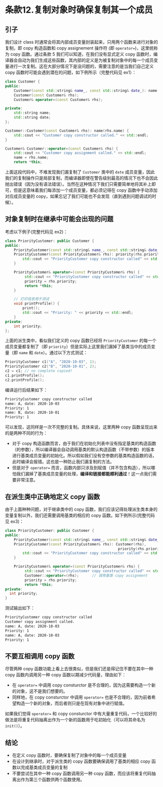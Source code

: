 # 条款12.复制对象时确保复制其一个成员

## 引子

我们设计 class 时通常会将其内部成员变量封装起来，只用两个函数来进行对象的复制，即 copy 构造函数和 copy assignement 操作符 (即 `operator=`)，这里统称为 copy 函数。通过条款 5 我们可以知道，在我们没有显式定义 copy
函数时，编译器会自动为我们生成这些函数，其内部的定义是为被复制对象中的每一个成员变量进行一次复制。这在大部分情况下是没问题的，需要注意的是当我们自己定义 copy 函数时可能会遇到潜在的问题，如下例所示（完整代码见 ex1）：

```C++
class Customer {
public:
    Customer(const std::string& name_, const std::string& date_): name(name_), date(date_) {}
    Customer(const Customer& rhs);
    Customer& operator=(const Customer& rhs);

private:
    std::string name;
    std::string date;
};

Customer::Customer(const Customer& rhs): name(rhs.name) {
    std::cout << "Customer copy constructor called." << std::endl;
}

Customer& Customer::operator=(const Customer& rhs) {
    std::cout << "Customer copy assignment called." << std::endl;
    name = rhs.name;
    return *this;
```

上面这段代码中，不难发现我们漏复制了 `Customer` 类中的 `date` 成员变量，因此我们的复制操作只是局部复制，而编译器即使在警告级别最高的情况下也不会因此抛出错误（因为没有语法错误）。当然在这种情况下我们只需要简单地将其补上即可，但是这意味着我们每添加一个成员变量，都必须记得在 copy 函数中手动添加对应成员变量的
copy，如果忘记了我们可能也不会发现（直到遇到问题调试的时候）。

## 对象复制时在继承中可能会出现的问题

考虑以下例子(完整代码见 ex2)：

```C++
class PriorityCustomer: public Customer {
public:
    PriorityCustomer(const std::string& name_, const std::string& date_, int priority_) : Customer(name_, date_), priority(priority_) {}
    PriorityCustomer(const PriorityCustomer& rhs): priority(rhs.priority) {
        std::cout << "PriorityCustomer copy constructor called" << std::endl;
    }

    PriorityCustomer& operator=(const PriorityCustomer& rhs) {
         std::cout << "PriorityCustomer copy constructor called" << std::endl;
         priority = rhs.priority;
         return *this;
    }

    // 打印信息用于测试
    void printProfile() {
        print();
        std::cout << "Priority: " << priority << std::endl;
    }
private:
    int priority;
};
```

上面的派生类中，看似我们定义的 copy 函数已经将 `PriorityCustomer` 的每一个成员变量都复制了（即 `priority`）但是实际上这里我们漏掉了基类当中的成员变量（即 `name` 和 `date`）。通过以下方式测试：

```C++
PriorityCustomer c1("A", "2020-10-03", 1);
PriorityCustomer c2("B", "2020-10-01", 2);
c2 = c1; // no complete copied!
c1.printProfile();
c2.printProfile();
```

编译运行后结果如下：

```Bash
PriorityCustomer copy constructor called
name: A, date: 2020-10-03
Priority: 1
name: B, date: 2020-10-01
Priority: 1
```

可以发现，这同样是一次不完整的复制。具体来说，这里两种 copy 函数呈现出来的是两种不同的行为：

- 对于 copy 构造函数而言，由于我们在初始化列表中没有指定基类的构造函数（的参数），所以编译器会自动调用基类的默认构造函数（不带参数）的版本进行基类成员变量的初始化。所以假如我们没有空参数的基类构造函数的话，此时编译会报错。这也是一种防止我们漏复制的方法。
- 但是对于 `operator=` 而言，函数内部只涉及到赋值（并不包含构造），所以哪怕我们漏掉了基类成员变量的处理，**编译和链接都能顺利通过**！这一点我们需要非常注意。

## 在派生类中正确地定义 copy 函数

由于上面种种问题，对于继承类中的 copy 函数，我们应该记得处理派生类本身的变量复制以外，我们还需要调用基类的相应的 copy 函数。如下例所示(完整代码见 ex3)：

```C++
class PriorityCustomer: public Customer {
public:
    PriorityCustomer(const std::string& name_, const std::string& date_, int priority_) : Customer(name_, date_), priority(priority_) {}
    PriorityCustomer(const PriorityCustomer& rhs): Customer(rhs),           // 调用基类 copy constructor
                                                    priority(rhs.priority) {
        std::cout << "PriorityCustomer copy constructor called" << std::endl;
    }

    PriorityCustomer& operator=(const PriorityCustomer& rhs) {
         std::cout << "PriorityCustomer copy constructor called" << std::endl;
         Customer::operator=(rhs);      // 调用基类 copy assignment
         priority = rhs.priority;
         return *this;
private:
  int priority;
}
```

测试输出如下：

```Bash
PriorityCustomer copy constructor called
Customer copy assignment called.
name: A, date: 2020-10-03
Priority: 1
name: A, date: 2020-10-03
Priority: 1
```

## 不要互相调用 copy 函数

尽管两种 copy 函数功能上看上去很类似，但是我们还是得记住不要在其中一种 copy 函数内调用另一种 copy 函数以期减少代码量，理由如下：

- 在 `operator=` 中调用 copy consturctor 是不合理的，因为这需要构造一个新的对象，这不是我们想要的。
- 同样地，在 copy consturctor 中调用 `operator=` 也是不合理的，因为前者希望构造一个新的对象，而后者则只是在现有对象中进行赋值。

如果我们觉得 `operator=` 和 copy consturctor 中有大量重复代码，一个比较好的做法是将重复代码抽离出作为一个新的函数用于吃初始化（可以将其命名为 `init()`）。

## 结论

- 在定义 copy 函数时，要确保复制了对象中的每一个成员变量
- 在设计到继承时，对于派生类的 copy 函数要确保调用了基类的相应 copy 函数以完成基类成员变量的复制
- 不要尝试在其中一种 copy 函数调用另一种 copy 函数，而应该将重复代码抽离出作为第三个函数供两个函数使用。

